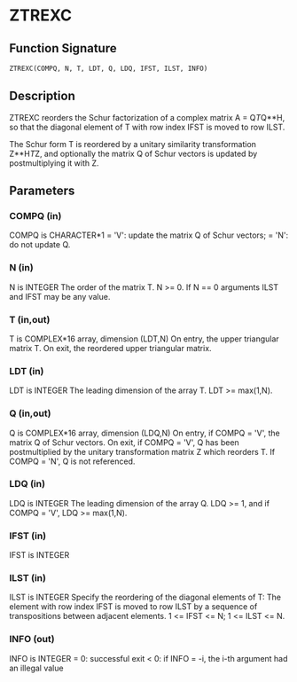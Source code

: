 # ZTREXC

## Function Signature

```fortran
ZTREXC(COMPQ, N, T, LDT, Q, LDQ, IFST, ILST, INFO)
```

## Description


 ZTREXC reorders the Schur factorization of a complex matrix
 A = Q*T*Q**H, so that the diagonal element of T with row index IFST
 is moved to row ILST.

 The Schur form T is reordered by a unitary similarity transformation
 Z**H*T*Z, and optionally the matrix Q of Schur vectors is updated by
 postmultiplying it with Z.

## Parameters

### COMPQ (in)

COMPQ is CHARACTER*1 = 'V': update the matrix Q of Schur vectors; = 'N': do not update Q.

### N (in)

N is INTEGER The order of the matrix T. N >= 0. If N == 0 arguments ILST and IFST may be any value.

### T (in,out)

T is COMPLEX*16 array, dimension (LDT,N) On entry, the upper triangular matrix T. On exit, the reordered upper triangular matrix.

### LDT (in)

LDT is INTEGER The leading dimension of the array T. LDT >= max(1,N).

### Q (in,out)

Q is COMPLEX*16 array, dimension (LDQ,N) On entry, if COMPQ = 'V', the matrix Q of Schur vectors. On exit, if COMPQ = 'V', Q has been postmultiplied by the unitary transformation matrix Z which reorders T. If COMPQ = 'N', Q is not referenced.

### LDQ (in)

LDQ is INTEGER The leading dimension of the array Q. LDQ >= 1, and if COMPQ = 'V', LDQ >= max(1,N).

### IFST (in)

IFST is INTEGER

### ILST (in)

ILST is INTEGER Specify the reordering of the diagonal elements of T: The element with row index IFST is moved to row ILST by a sequence of transpositions between adjacent elements. 1 <= IFST <= N; 1 <= ILST <= N.

### INFO (out)

INFO is INTEGER = 0: successful exit < 0: if INFO = -i, the i-th argument had an illegal value

